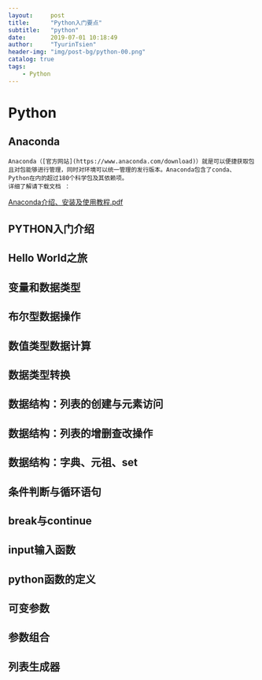 ```yaml
---
layout:     post
title:      "Python入门要点"
subtitle:   "python"
date:       2019-07-01 10:18:49
author:     "TyurinTsien"
header-img: "img/post-bg/python-00.png"
catalog: true
tags:
    - Python
---
```


# Python

## Anaconda
    Anaconda（[官方网站](https://www.anaconda.com/download)）就是可以便捷获取包且对包能够进行管理，同时对环境可以统一管理的发行版本。Anaconda包含了conda、Python在内的超过180个科学包及其依赖项。
    详细了解请下载文档 ：
[Anaconda介绍、安装及使用教程.pdf](../../../../file/Anaconda介绍、安装及使用教程.pdf)

## PYTHON入门介绍

## Hello World之旅

## 变量和数据类型

## 布尔型数据操作

## 数值类型数据计算

## 数据类型转换

## 数据结构：列表的创建与元素访问

## 数据结构：列表的增删查改操作

## 数据结构：字典、元祖、set

## 条件判断与循环语句

## break与continue

## input输入函数

## python函数的定义

## 可变参数

## 参数组合

## 列表生成器
